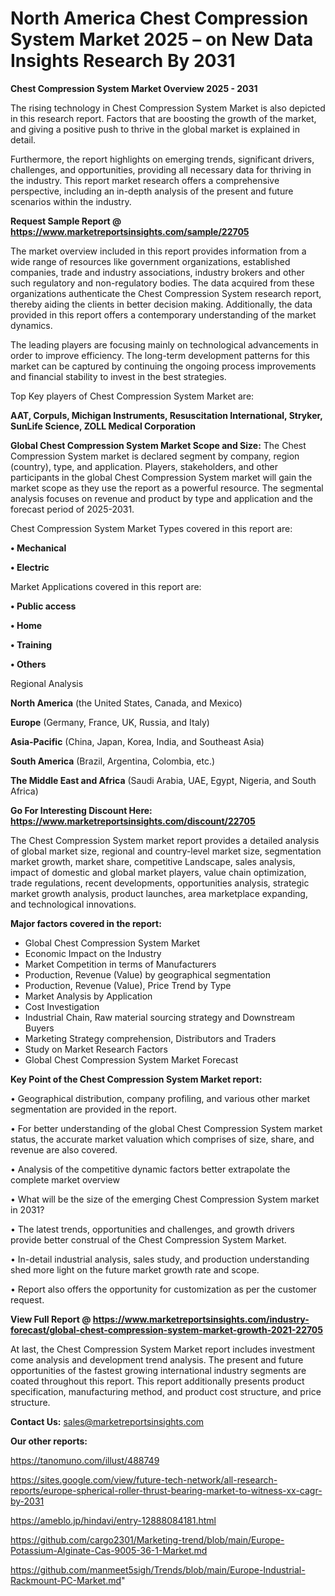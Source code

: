 # North America Chest Compression System Market 2025 – on New Data Insights Research By 2031

<Strong> Chest Compression System Market Overview 2025 - 2031</strong>

The rising technology in Chest Compression System Market is also depicted in this research report. Factors that are boosting the growth of the market, and giving a positive push to thrive in the global market is explained in detail.

Furthermore, the report highlights on emerging trends, significant drivers, challenges, and opportunities, providing all necessary data for thriving in the industry. This report market research offers a comprehensive perspective, including an in-depth analysis of the present and future scenarios within the industry.

<strong>Request Sample Report @ <a href=https://www.marketreportsinsights.com/sample/22705>https://www.marketreportsinsights.com/sample/22705</a></strong>

The market overview included in this report provides information from a wide range of resources like government organizations, established companies, trade and industry associations, industry brokers and other such regulatory and non-regulatory bodies. The data acquired from these organizations authenticate the Chest Compression System research report, thereby aiding the clients in better decision making. Additionally, the data provided in this report offers a contemporary understanding of the market dynamics.

The leading players are focusing mainly on technological advancements in order to improve efficiency. The long-term development patterns for this market can be captured by continuing the ongoing process improvements and financial stability to invest in the best strategies.

Top Key players of Chest Compression System Market are:

<strong>AAT, Corpuls, Michigan Instruments, Resuscitation International, Stryker, SunLife Science, ZOLL Medical Corporation</strong>

<strong><b>Global Chest Compression System Market Scope and Size:</b></strong>
The Chest Compression System market is declared segment by company, region (country), type, and application. Players, stakeholders, and other participants in the global Chest Compression System market will gain the market scope as they use the report as a powerful resource. The segmental analysis focuses on revenue and product by type and application and the forecast period of 2025-2031.

Chest Compression System Market Types covered in this report are:

<strong>• Mechanical

• Electric</strong>

Market Applications covered in this report are:

<strong>• Public access

• Home

• Training

• Others</strong> 

Regional Analysis

<strong>North America</strong> (the United States, Canada, and Mexico)

<strong>Europe</strong> (Germany, France, UK, Russia, and Italy)

<strong>Asia-Pacific</strong> (China, Japan, Korea, India, and Southeast Asia)

<strong>South America</strong> (Brazil, Argentina, Colombia, etc.)

<strong>The Middle East and Africa</strong> (Saudi Arabia, UAE, Egypt, Nigeria, and South Africa)

<strong>Go For Interesting Discount Here: <a href=https://www.marketreportsinsights.com/discount/22705>https://www.marketreportsinsights.com/discount/22705</a></strong>

The Chest Compression System market report provides a detailed analysis of global market size, regional and country-level market size, segmentation market growth, market share, competitive Landscape, sales analysis, impact of domestic and global market players, value chain optimization, trade regulations, recent developments, opportunities analysis, strategic market growth analysis, product launches, area marketplace expanding, and technological innovations.

<strong><b>Major factors covered in the report:</b></strong>
<ul>
  <li>Global Chest Compression System Market </li>
  <li>Economic Impact on the Industry</li>
  <li>Market Competition in terms of Manufacturers</li>
  <li>Production, Revenue (Value) by geographical segmentation</li>
  <li>Production, Revenue (Value), Price Trend by Type</li>
  <li>Market Analysis by Application</li>
  <li>Cost Investigation</li>
  <li>Industrial Chain, Raw material sourcing strategy and Downstream Buyers</li>
  <li>Marketing Strategy comprehension, Distributors and Traders</li>
  <li>Study on Market Research Factors</li>
  <li>Global Chest Compression System Market Forecast</li>
</ul>

<strong><b>Key Point of the Chest Compression System Market report:</b></strong>

• Geographical distribution, company profiling, and various other market segmentation are provided in the report.

• For better understanding of the global Chest Compression System market status, the accurate market valuation which comprises of size, share, and revenue are also covered.

• Analysis of the competitive dynamic factors better extrapolate the complete market overview

• What will be the size of the emerging Chest Compression System market in 2031?

• The latest trends, opportunities and challenges, and growth drivers provide better construal of the Chest Compression System Market.

• In-detail industrial analysis, sales study, and production understanding shed more light on the future market growth rate and scope.

• Report also offers the opportunity for customization as per the customer request.

<strong><b>View Full Report @ <a href=https://www.marketreportsinsights.com/industry-forecast/global-chest-compression-system-market-growth-2021-22705>https://www.marketreportsinsights.com/industry-forecast/global-chest-compression-system-market-growth-2021-22705</a></b></strong>


At last, the Chest Compression System Market report includes investment come analysis and development trend analysis. The present and future opportunities of the fastest growing international industry segments are coated throughout this report. This report additionally presents product specification, manufacturing method, and product cost structure, and price structure.

<strong>Contact Us:</strong>
sales@marketreportsinsights.com

<strong>Our other reports:</strong>

<a href=https://tanomuno.com/illust/488749>https://tanomuno.com/illust/488749</a>

<a href=https://sites.google.com/view/future-tech-network/all-research-reports/europe-spherical-roller-thrust-bearing-market-to-witness-xx-cagr-by-2031>https://sites.google.com/view/future-tech-network/all-research-reports/europe-spherical-roller-thrust-bearing-market-to-witness-xx-cagr-by-2031</a>

<a href=https://ameblo.jp/hindavi/entry-12888084181.html>https://ameblo.jp/hindavi/entry-12888084181.html</a>

<a href=https://github.com/cargo2301/Marketing-trend/blob/main/Europe-Potassium-Alginate-Cas-9005-36-1-Market.md>https://github.com/cargo2301/Marketing-trend/blob/main/Europe-Potassium-Alginate-Cas-9005-36-1-Market.md</a>

<a href=https://github.com/manmeet5sigh/Trends/blob/main/Europe-Industrial-Rackmount-PC-Market.md>https://github.com/manmeet5sigh/Trends/blob/main/Europe-Industrial-Rackmount-PC-Market.md</a>"
